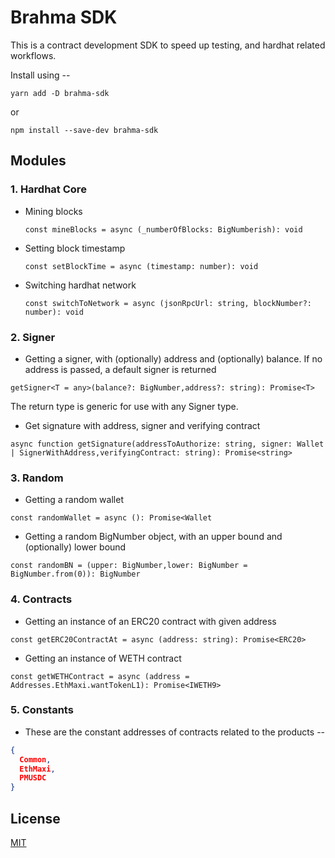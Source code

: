 # Brahma SDK

This is a contract development SDK to speed up testing, and hardhat related workflows.

Install using --

```
yarn add -D brahma-sdk
```

or

```
npm install --save-dev brahma-sdk
```

## Modules

### 1. Hardhat Core

- Mining blocks

  `const mineBlocks = async (_numberOfBlocks: BigNumberish): void`

- Setting block timestamp

  `const setBlockTime = async (timestamp: number): void`

- Switching hardhat network

  `const switchToNetwork = async (jsonRpcUrl: string, blockNumber?: number): void`

### 2. Signer

- Getting a signer, with (optionally) address and (optionally) balance. If no address is passed, a default signer is returned

`getSigner<T = any>(balance?: BigNumber,address?: string): Promise<T>`

The return type is generic for use with any Signer type.

- Get signature with address, signer and verifying contract

`async function getSignature(addressToAuthorize: string, signer: Wallet | SignerWithAddress,verifyingContract: string): Promise<string>`

### 3. Random

- Getting a random wallet

`const randomWallet = async (): Promise<Wallet`

- Getting a random BigNumber object, with an upper bound and (optionally) lower bound

`const randomBN = (upper: BigNumber,lower: BigNumber = BigNumber.from(0)): BigNumber`

### 4. Contracts

- Getting an instance of an ERC20 contract with given address

`const getERC20ContractAt = async (address: string): Promise<ERC20>`

- Getting an instance of WETH contract

`const getWETHContract = async (address = Addresses.EthMaxi.wantTokenL1): Promise<IWETH9>`

### 5. Constants

- These are the constant addresses of contracts related to the products --

```json
{
  Common,
  EthMaxi,
  PMUSDC
}
```

## License

[MIT](./LICENSE.md)
